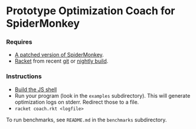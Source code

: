 Prototype Optimization Coach for SpiderMonkey
=============================================

### Requires
* [A patched version of SpiderMonkey](https://github.com/stamourv/gecko-dev).
* [Racket](http://racket-lang.org) from recent [git](http://github.com/plt/racket/) or [nightly build](http://www.cs.utah.edu/plt/snapshots/).

### Instructions
* [Build the JS shell](https://wiki.mozilla.org/JavaScript:New_to_SpiderMonkey#Build_the_js_shell)
* Run your program (look in the `examples` subdirectory). This will generate optimization logs on stderr. Redirect those to a file.
* `racket coach.rkt <logfile>`

To run benchmarks, see `README.md` in the `benchmarks` subdirectory.
